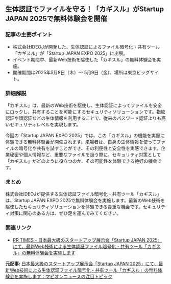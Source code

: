 ## 生体認証でファイルを守る！「カギスル」がStartup JAPAN 2025で無料体験会を開催

### 記事の主要ポイント

* 株式会社IDEOJが開発した、生体認証によるファイル暗号化・共有ツール「カギスル」が「Startup JAPAN EXPO 2025」に出展。
* イベント期間中、最新Web技術を駆使した「カギスル」の無料体験会を実施。
* 開催期間は2025年5月8日（木）～ 5月9日（金）、場所は東京ビッグサイト。

### 詳細解説

「カギスル」は、最新のWeb技術を駆使し、生体認証によってファイルを安全にロックし、共有することを可能にするセキュリティソリューションです。指紋認証や顔認証などの生体情報を利用することで、従来のパスワード認証よりも高いセキュリティレベルを実現します。

今回の「Startup JAPAN EXPO 2025」では、この「カギスル」の機能を実際に体験できる無料体験会が開催されます。来場者は、自身の生体情報を使ってファイルの暗号化や共有を試すことができ、その利便性と安全性を実感できます。企業秘密や個人情報など、重要なファイルを扱う際に、セキュリティ対策として「カギスル」がどのように役立つのか、その可能性を体験できる絶好の機会です。

### まとめ

株式会社IDEOJが提供する生体認証ファイル暗号化・共有ツール「カギスル」は、Startup JAPAN EXPO 2025で無料体験会を実施します。最新のWeb技術を駆使したセキュリティソリューションを体験できる貴重な機会です。セキュリティ対策に関心のある方は、ぜひ足を運んでみてください。

### 関連リンク

* [PR TIMES - 日本最大級のスタートアップ展示会「Startup JAPAN 2025」にて、最新Web技術による生体認証ファイル暗号化・共有ツール「カギスル」の無料体験会を実施します](https://eight-event.8card.net/climbers/startup-japan/?code=sj_sp_cp25_35)


**元記事:** [日本最大級のスタートアップ展示会「Startup JAPAN 2025」にて、最新Web技術による生体認証ファイル暗号化・共有ツール「カギスル」の無料体験会を実施します：マピオンニュースの注目トピック](https://www.mapion.co.jp/news/release/000000002.000148961/)
